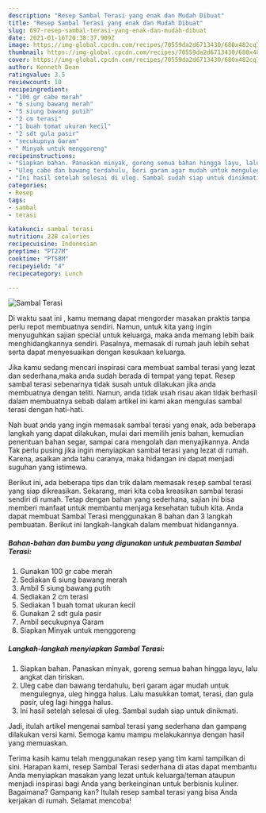 ```yaml
---
description: "Resep Sambal Terasi yang enak dan Mudah Dibuat"
title: "Resep Sambal Terasi yang enak dan Mudah Dibuat"
slug: 697-resep-sambal-terasi-yang-enak-dan-mudah-dibuat
date: 2021-01-16T20:38:37.909Z
image: https://img-global.cpcdn.com/recipes/70559da2d6713430/680x482cq70/sambal-terasi-foto-resep-utama.jpg
thumbnail: https://img-global.cpcdn.com/recipes/70559da2d6713430/680x482cq70/sambal-terasi-foto-resep-utama.jpg
cover: https://img-global.cpcdn.com/recipes/70559da2d6713430/680x482cq70/sambal-terasi-foto-resep-utama.jpg
author: Kenneth Dean
ratingvalue: 3.5
reviewcount: 10
recipeingredient:
- "100 gr cabe merah"
- "6 siung bawang merah"
- "5 siung bawang putih"
- "2 cm terasi"
- "1 buah tomat ukuran kecil"
- "2 sdt gula pasir"
- "secukupnya Garam"
- " Minyak untuk menggoreng"
recipeinstructions:
- "Siapkan bahan. Panaskan minyak, goreng semua bahan hingga layu, lalu angkat dan tiriskan."
- "Uleg cabe dan bawang terdahulu, beri garam agar mudah untuk mengulegnya, uleg hingga halus. Lalu masukkan tomat, terasi, dan gula pasir, uleg lagi hingga halus."
- "Ini hasil setelah selesai di uleg. Sambal sudah siap untuk dinikmati."
categories:
- Resep
tags:
- sambal
- terasi

katakunci: sambal terasi 
nutrition: 228 calories
recipecuisine: Indonesian
preptime: "PT27M"
cooktime: "PT58M"
recipeyield: "4"
recipecategory: Lunch

---
```



![Sambal Terasi](https://img-global.cpcdn.com/recipes/70559da2d6713430/680x482cq70/sambal-terasi-foto-resep-utama.jpg)

Di waktu  saat ini , kamu memang dapat mengorder masakan praktis tanpa perlu repot membuatnya sendiri. Namun, untuk kita yang ingin menyuguhkan sajian special untuk keluarga, maka anda memang lebih baik menghidangkannya sendiri. Pasalnya, memasak di rumah jauh lebih sehat serta dapat menyesuaikan dengan kesukaan keluarga.

Jika kamu sedang mencari inspirasi cara membuat sambal terasi yang lezat dan sederhana,maka anda sudah berada di tempat yang tepat. Resep sambal terasi  sebenarnya tidak susah untuk dilakukan jika anda membuatnya dengan teliti. Namun, anda tidak usah risau akan tidak berhasil dalam membuatnya 
sebab dalam artikel ini kami akan mengulas sambal terasi dengan hati-hati.  



Nah buat anda yang ingin memasak sambal terasi yang enak, ada beberapa langkah yang dapat dilakukan, mulai dari memilih jenis bahan, kemudian penentuan bahan segar, sampai cara mengolah dan menyajikannya. Anda Tak perlu pusing jika ingin menyiapkan sambal terasi yang lezat di rumah. Karena, asalkan anda  tahu caranya, maka hidangan ini dapat menjadi suguhan yang istimewa.

Berikut ini, ada beberapa tips dan trik dalam memasak resep sambal terasi yang siap dikreasikan. Sekarang, mari kita coba kreasikan sambal terasi sendiri di rumah. Tetap dengan bahan yang sederhana, sajian ini bisa memberi manfaat untuk membantu menjaga kesehatan tubuh kita. Anda dapat membuat Sambal Terasi menggunakan 8 bahan dan 3 langkah pembuatan. Berikut ini langkah-langkah dalam membuat hidangannya.

<!--inarticleads1-->

##### Bahan-bahan dan bumbu yang digunakan untuk pembuatan Sambal Terasi:

1. Gunakan 100 gr cabe merah
1. Sediakan 6 siung bawang merah
1. Ambil 5 siung bawang putih
1. Sediakan 2 cm terasi
1. Sediakan 1 buah tomat ukuran kecil
1. Gunakan 2 sdt gula pasir
1. Ambil secukupnya Garam
1. Siapkan  Minyak untuk menggoreng




<!--inarticleads2-->

##### Langkah-langkah menyiapkan Sambal Terasi:

1. Siapkan bahan. Panaskan minyak, goreng semua bahan hingga layu, lalu angkat dan tiriskan.
1. Uleg cabe dan bawang terdahulu, beri garam agar mudah untuk mengulegnya, uleg hingga halus. Lalu masukkan tomat, terasi, dan gula pasir, uleg lagi hingga halus.
1. Ini hasil setelah selesai di uleg. Sambal sudah siap untuk dinikmati.




Jadi, itulah artikel mengenai  sambal terasi  yang sederhana dan gampang dilakukan versi kami. Semoga kamu mampu melakukannya dengan hasil yang memuaskan. 

Terima kasih kamu telah menggunakan resep yang tim kami tampilkan di sini. Harapan kami, resep  Sambal Terasi sederhana di atas dapat membantu Anda menyiapkan masakan yang lezat untuk keluarga/teman ataupun menjadi inspirasi bagi Anda yang berkeinginan untuk berbisnis kuliner. Bagaimana? Gampang kan? Itulah resep sambal terasi yang bisa Anda kerjakan di rumah. Selamat mencoba!

